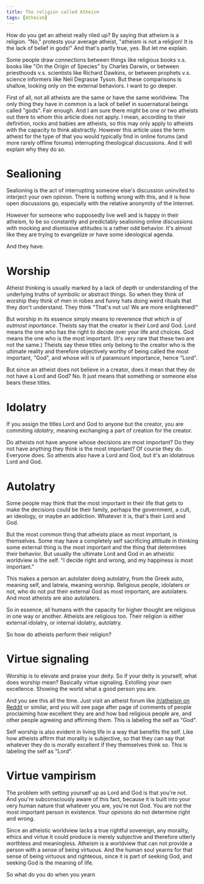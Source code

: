 ```yaml
---
title: The religion called Atheism
tags: [Atheism]
---
```


How do you get an atheist really riled up? By saying that atheism is a religion. "No," protests your average atheist, "atheism is not a religion! It is the lack of belief in gods!" And that's partly true, yes. But let me explain.

Some people draw connections between things like religious books v.s. books like "On the Origin of Species" by Charles Darwin, or between priesthoods v.s. scientists like Richard Dawkins, or between prophets v.s. science informers like Neil Degrasse Tyson. But these comparisons is shallow, looking only on the external behaviors. I want to go deeper.

First of all, not all atheists are the same or have the same worldview. The only thing they have in common is a lack of belief in suoernatural beings called "gods". Fair enough. And I am sure there might be one or two atheists out there to whom this article does not apply. I mean, according to their definition, rocks and babies are atheists, so this may only apply to atheists with the capacity to think abstractly. However  this article uses the term atheist for the type of that you would typically find in online forums (and more rarely offline forums) interrupting theological discussions. And it will explain why they do so.


# Sealioning

Sealioning is the act of interrupting someone else's discussion uninvited to interject your own opinion. There is nothing wrong with this, and it is how open discussions go, especially with the relative anonymity of the Internet.

However for someone who supposedly live well and is happy in their atheism, to be so constantly and predictably sealioning online discussions with mocking and dismissive attitudes is a rather odd behavior. It's almost like they are trying to evangelize or have some ideological agenda.

And they have. 

# Worship

Atheist thinking is usually marked by a lack of depth or understanding of the underlying truths of symbolic or abstract things. So when they think of worship they think of men in robes and funny hats doing weird rituals that they don't understand. They think "That's not us! We are more enlightened!"

But worship in its essence simply means to reverence *that which is of outmost inportance*. Theists say that the creator is their Lord and God. Lord means the one who has the right to decide over your life and choices. God means the one who is the most important. (It's very rare that these two are not the same.) Theists say these titles only belong to the creator who is the ultimate reality and therefore objectively worthy of being called the most important, "God", and whose will is of paramount importance, hence "Lord".

But since an atheist does not believe in a creator, does it mean that they do not have a Lord and God? No. It just means that something or someone else bears these titles. 

# Idolatry

If you assign the titles Lord and God to anyone but the creator, you are commiting *idolatry*, meaning exchanging a part of creation for the creator.

Do atheists not have anyone whose decisions are most important? Do they not have anything they think is the most important? Of course they do. Everyone does. So atheists also have a Lord and God, but it's an idolatrous Lord and God.

# Autolatry

Some people may think that the most important in their life that gets to make the decisions could be their family, perhaps the government, a cult, an ideology, or maybe an addiction. Whatever it is, that's their Lord and God.

But the most common thing that atheists place as most important, is themselves. Some may have a completely self sacrificing attitude in thinking some external thing is the most important and the thing that determines their behavior. But usually the ultimate Lord and God in an atheistic worldview is the self. "I decide right and wrong, and my happiness is most important." 

This makes a person an autolater doing autolatry, from the Greek auto, meaning self, and latreia, meaning worship. Religious people, idolaters or not, who do not put their external God as most important, are autolaters. And most atheists are also autolaters.

So in essence, all humans with the capacity for higher thought are religious in one way or another. Atheists are religious too. Their religion is either external idolatry, or internal idolatry, autolatry.

So how do atheists perform their religion?

# Virtue signaling

Worship is to elevate and praise your deity. So if your deity is yourself, what does worship mean? Basically virtue signaling. Extolling your own excellence. Showing the world what a good person you are. 

And you see this all the time. Just visit an atheist forum like [/r/atheism on Reddit](https://reddit.com/r/atheism) or similar, and you will see page after page of comments of people proclaiming how excellent they are and how bad religious people are, and other people agreeing and affirming them. This is labeling the self as "God".

Self worship is also evident in living life in a way that benefits the self. Like how atheists affirm that morality is subjective, so that they can say that whatever they do is morally excellent if they themselves think so. This is labeling the self as "Lord".

# Virtue vampirism 

The problem with setting yourself up as Lord and God is that you're not. And you're subconsciously aware of this fact, because it is built into your very human nature that whatever you are, you're not God. You are not the most important person in existence. Your opinions do not determine right and wrong.

Since an atheistic worldview lacks a true rightful sovereign, any morality, ethics and virtue it could produce is merely subjective and therefore utterly worthless and meaningless. Atheism is a worldview that can not provide a person with a sense of being virtuous. And the human soul yearns for that sense of being virtuous and righteous, since it is part of seeking God, and seeking God is the meaning of life.

So what do you do when you yearn 

